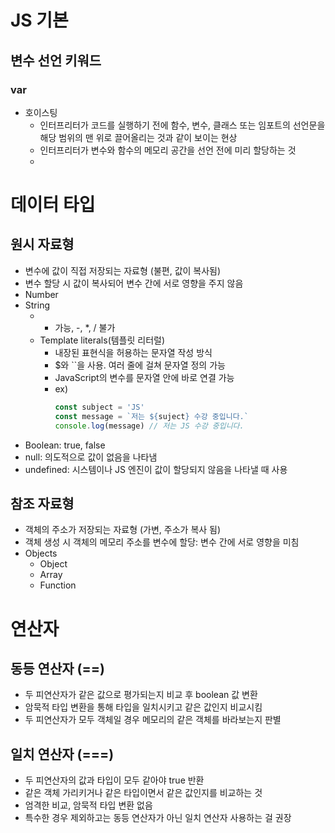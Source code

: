 # JS 기본
## 변수 선언 키워드
### var
- 호이스팅
  - 인터프리터가 코드를 실행하기 전에 함수, 변수, 클래스 또는 임포트의 선언문을 해당 범위의 맨 위로 끌어올리는 것과 같이 보이는 현상
  - 인터프리터가 변수와 함수의 메모리 공간을 선언 전에 미리 할당하는 것
  - 

# 데이터 타입
## 원시 자료형
- 변수에 값이 직접 저장되는 자료형 (불편, 값이 복사됨)
- 변수 할당 시 값이 복사되어 변수 간에 서로 영향을 주지 않음
- Number
- String
  - + 가능, -, *, / 불가
  - Template literals(템플릿 리터럴)
    - 내장된 표현식을 허용하는 문자열 작성 방식
    - $와 ``을 사용. 여러 줄에 걸쳐 문자열 정의 가능
    - JavaScript의 변수를 문자열 안에 바로 연결 가능
    - ex) 
        ```javascript
        const subject = 'JS'
        const message = `저는 ${suject} 수강 중입니다.`
        console.log(message) // 저는 JS 수강 중입니다.
        ```
- Boolean: true, false
- null: 의도적으로 값이 없음을 나타냄
- undefined: 시스템이나 JS 엔진이 값이 할당되지 않음을 나타낼 때 사용

## 참조 자료형
- 객체의 주소가 저장되는 자료형 (가변, 주소가 복사 됨)
- 객체 생성 시 객체의 메모리 주소를 변수에 할당: 변수 간에 서로 영향을 미침
- Objects
  - Object
  - Array
  - Function
  
# 연산자
## 동등 연산자 (==)
- 두 피연산자가 같은 값으로 평가되는지 비교 후 boolean 값 변환
- 암묵적 타입 변환을 통해 타입을 일치시키고 같은 값인지 비교시킴
- 두 피연산자가 모두 객체일 경우 메모리의 같은 객체를 바라보는지 판별

## 일치 연산자 (===)
- 두 피연산자의 값과 타입이 모두 같아야 true 반환
- 같은 객체 가리키거나 같은 타입이면서 같은 값인지를 비교하는 것
- 엄격한 비교, 암묵적 타입 변환 없음
- 특수한 경우 제외하고는 동등 연산자가 아닌 일치 연산자 사용하는 걸 권장